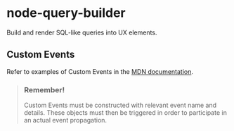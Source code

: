 # node-query-builder
Build and render SQL-like queries into UX elements.


## Custom Events
Refer to examples of Custom Events in the [MDN documentation](https://developer.mozilla.org/en-US/docs/Web/API/CustomEvent/CustomEvent).

> ### Remember!
> Custom Events must be constructed with relevant event name and details.  These objects must then be triggered in order to participate in an actual event propagation.



